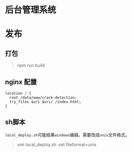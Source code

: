 # 后台管理系统

# 发布

## 打包
> npm run build

## nginx 配置
```
location / {
  root /data/www/crack-detection;
  try_files $uri $uri/ /index.html;
}
```

## sh脚本

`local_deploy.sh`可能结果`windows`编辑，需要改成`unix`文件格式。
> vim local_deploy.sh
> :set fileformat=unix 
